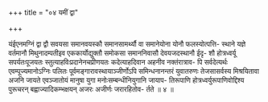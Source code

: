 +++
title = "०४ यमीं द्वा"

+++

यंईएनमग्निं द्वा द्वौ सवयसा समानवयस्कौ समानसामर्थ्यौ वा समानेयोना योनौ फलस्योत्पत्ति- स्थाने यज्ञे वर्तमानौ मिथुनादम्पतीइव एककार्योद्युक्तौ समोकसा समाननिवासौ देवयजदस्थानौ ईदृ- शौ होत्रध्वर्यू सपर्यतःपूजयतः स्तुत्याहविःप्रदानेनचप्रीणयतः कदेत्याहदिवान अहनीव नक्तंरात्राव- पि सर्वदेत्यर्थः एवम्पूज्यमानोऽग्निः पलितः पूर्वमङ्गारावस्थायाञ्जीर्णोऽपि समिन्धनानन्तरं युवातरुणः तेजसासर्वस्य मिश्रयितावा अजनि जायते एवञ्जातोयं मानुषा युगा मनोःसम्बन्धीनियुगानि जायाप- तिरूपाणि होत्रध्वर्युरूपाणिवोद्दिश्य पुरूचरन् बह्वाज्यादिकम्भक्षयन् अजरः अजीर्णः जरारहितोव- र्तते ॥ ४ ॥